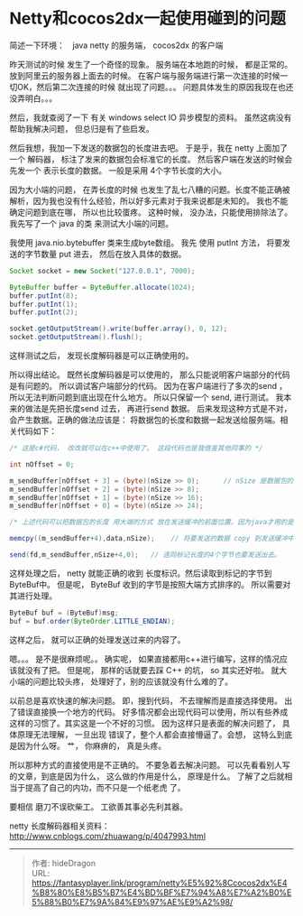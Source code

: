 # Netty和cocos2dx一起使用碰到的问题


简述一下环境：　java netty 的服务端， cocos2dx 的客户端

昨天测试的时候 发生了一个奇怪的现象。  服务端在本地跑的时候，  都是正常的。 放到阿里云的服务器上面去的时候。 在客户端与服务端进行第一次连接的时候一切OK，然后第二次连接的时候 就出现了问题。。。 问题具体发生的原因我现在也还没弄明白。。。

然后，我就查阅了一下  有关 windows select IO 异步模型的资料。 虽然这病没有帮助我解决问题， 但总归是有了些启发。

然后我想，我加一下发送的数据包的长度进去吧。 于是乎，我在 netty 上面加了一个 解码器， 标注了发来的数据包会标准它的长度。  然后客户端在发送的时候会先发一个 表示长度的数据。 一般是采用 4个字节长度的大小。

因为大小端的问题， 在弄长度的时候 也发生了乱七八糟的问题。长度不能正确被解析，因为我也没有什么经验，所以好多元素对于我来说都是未知的。 我也不能确定问题到底在哪， 所以也比较蛋疼。  这种时候， 没办法，只能使用排除法了。 我先写了一个 java 的类 来测试大小端的问题。

我使用 java.nio.bytebuffer 类来生成byte数组。  我先 使用 putInt 方法， 将要发送的字节数量 put 进去， 然后在放入具体的数据。

```java
Socket socket = new Socket("127.0.0.1", 7000);

ByteBuffer buffer = ByteBuffer.allocate(1024);
buffer.putInt(8);
buffer.putInt(1);
buffer.putInt(2);

socket.getOutputStream().write(buffer.array(), 0, 12);
socket.getOutputStream().flush();
```

这样测试之后， 发现长度解码器是可以正确使用的。

所以得出结论。 既然长度解码器是可以使用的， 那么只能说明客户端部分的代码是有问题的。 所以调试客户端部分的代码。 因为在客户端进行了多次的send ，所以无法判断问题到底出现在什么地方。 所以只保留一个 send, 进行测试。 我本来的做法是先把长度send 过去， 再进行send 数据。  后来发现这种方式是不对，会产生数据。正确的做法应该是：  将数据包的长度和数据一起发送给服务端。相关代码如下：

```csharp
/* 这是c#代码， 改改就可以在c++中使用了。 这段代码也是我借鉴其他同事的 */

int nOffset = 0;

m_sendBuffer[nOffset + 3] = (byte)(nSize >> 0);      // nSize 是数据包的长度
m_sendBuffer[nOffset + 2] = (byte)(nSize >> 8);
m_sendBuffer[nOffset + 1] = (byte)(nSize >> 16);
m_sendBuffer[nOffset + 0] = (byte)(nSize >> 24);

/* 上述代码可以把数据包的长度 用大端的方式 放在发送缓冲的前面位置。因为java才用的是大端模式， c++ 采用的小端模式。  据说 大小端是因为CPU 来决定的。 x86平台都是小端。 但是呢，我也不是很懂，所以考虑那么多的处理也没有什么意义只能先当 java是大端， c++ 是小端了。  出现了响应的情况，再进行处理把。 */

memcpy((m_sendBuffer+4),data,nSize);    // 将要发送的数据 copy 到发送缓冲中

send(fd,m_sendBuffer,nSize+4,0);   // 连同标记长度的4个字节也要发送出去。
```

这样处理之后， netty 就能正确的收到 长度标识。然后读取到标记的字节到ByteBuf中。  但是呢， ByteBuf 收到的字节是按照大端方式排序的。 所以需要对其进行处理。

```java
ByteBuf buf = (ByteBuf)msg;
buf = buf.order(ByteOrder.LITTLE_ENDIAN);
```

这样之后， 就可以正确的处理发送过来的内容了。

嗯。。。  是不是很麻烦呢。。  确实呢， 如果直接都用c++进行编写，这样的情况应该就没有了把。  但是呢， 那样的话就要去踩 C++ 的坑， so  其实还好啦。 就大小端的问题比较头疼， 处理好了，别的应该就没有什么难的了。

以前总是喜欢快速的解决问题。 即，搜到代码， 不去理解而是直接选择使用。 出了错误直接换一个地方的代码。 好多情况都会出现代码可以使用，所以有些养成这样的习惯了。其实这是一个不好的习惯。 因为这样只是表面的解决问题了， 具体原理无法理解， 一旦出现 错误了，整个人都会直接懵逼了。会想， 这特么到底是因为什么呀。 艹， 你麻痹的， 真是头疼。

所以那种方式的直接使用是不正确的。  不要急着去解决问题。 可以先看看别人写的文章，到底是因为什么， 这么做的作用是什么， 原理是什么。 了解了之后就相当于提高了自己的内功，而不只是一个纸老虎 了。

要相信 磨刀不误砍柴工。  工欲善其事必先利其器。



netty  长度解码器相关资料：  http://www.cnblogs.com/zhuawang/p/4047993.html

---

> 作者: hideDragon  
> URL: https://fantasyplayer.link/program/netty%E5%92%8Ccocos2dx%E4%B8%80%E8%B5%B7%E4%BD%BF%E7%94%A8%E7%A2%B0%E5%88%B0%E7%9A%84%E9%97%AE%E9%A2%98/  

